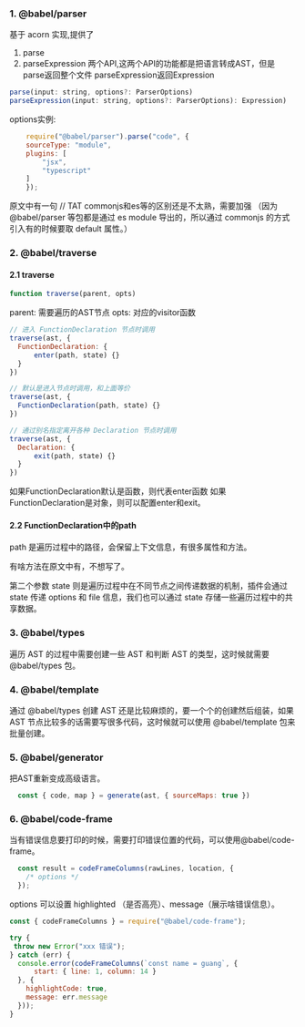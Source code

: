### 1. @babel/parser

基于 acorn 实现,提供了
1. parse
2. parseExpression
两个API,这两个API的功能都是把语言转成AST，但是
parse返回整个文件
parseExpression返回Expression

```javascript
parse(input: string, options?: ParserOptions)
parseExpression(input: string, options?: ParserOptions): Expression)
```

options实例:
```javascript
    require("@babel/parser").parse("code", {
    sourceType: "module",
    plugins: [
        "jsx",
        "typescript"
    ]
    });
```
原文中有一句
//  TAT commonjs和es等的区别还是不太熟，需要加强
（因为 @babel/parser 等包都是通过 es module 导出的，所以通过 commonjs 的方式引入有的时候要取 default 属性。）

### 2. @babel/traverse

#### 2.1 traverse

```javascript
function traverse(parent, opts)
```
parent: 需要遍历的AST节点
opts: 对应的visitor函数

```javascript
// 进入 FunctionDeclaration 节点时调用
traverse(ast, {
  FunctionDeclaration: {
      enter(path, state) {}
  }
})

// 默认是进入节点时调用，和上面等价
traverse(ast, {
  FunctionDeclaration(path, state) {}
})

// 通过别名指定离开各种 Declaration 节点时调用
traverse(ast, {
  Declaration: {
      exit(path, state) {}
  }
})
```

如果FunctionDeclaration默认是函数，则代表enter函数
如果FunctionDeclaration是对象，则可以配置enter和exit。

#### 2.2 FunctionDeclaration中的path

path 是遍历过程中的路径，会保留上下文信息，有很多属性和方法。

有啥方法在原文中有，不想写了。

第二个参数 state 则是遍历过程中在不同节点之间传递数据的机制，插件会通过 state 传递 options 和 file 信息，我们也可以通过 state 存储一些遍历过程中的共享数据。

### 3. @babel/types

遍历 AST 的过程中需要创建一些 AST 和判断 AST 的类型，这时候就需要 @babel/types 包。

### 4. @babel/template

通过 @babel/types 创建 AST 还是比较麻烦的，要一个个的创建然后组装，如果 AST 节点比较多的话需要写很多代码，这时候就可以使用 @babel/template 包来批量创建。

### 5. @babel/generator
把AST重新变成高级语言。

```javascript
  const { code, map } = generate(ast, { sourceMaps: true })
```

### 6. @babel/code-frame
当有错误信息要打印的时候，需要打印错误位置的代码，可以使用@babel/code-frame。

```javascript
  const result = codeFrameColumns(rawLines, location, {
    /* options */
  });
```


options 可以设置 highlighted （是否高亮）、message（展示啥错误信息）。
```javascript
const { codeFrameColumns } = require("@babel/code-frame");

try {
 throw new Error("xxx 错误");
} catch (err) {
  console.error(codeFrameColumns(`const name = guang`, {
      start: { line: 1, column: 14 }
  }, {
    highlightCode: true,
    message: err.message
  }));
}
```
